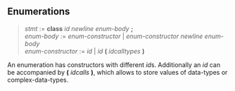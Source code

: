 ## Enumerations 

> *stmt* := **class** *id* *newline* *enum-body* **;**\
> *enum-body* := *enum-constructor* | *enum-constructor* *newline* *enum-body*\
> *enum-constructor* := *id* | *id* **(** *idcalltypes* **)**

An enumeration has constructors with different *id*s. Additionally an *id*
can be accompanied by **(** *idcalls* **)**, which allows to store values
of data-types or complex-data-types.
